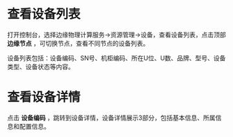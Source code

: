 # 查看设备列表

打开控制台，选择边缘物理计算服务->资源管理->设备，查看设备列表，点击顶部 **边缘节点** ，可切换节点，查看不同节点的设备列表。

设备列表包括：设备编码、SN号、机柜编码、所在U位、U数、品牌、型号、设备类型、设备状态等内容。


# 查看设备详情

点击 **设备编码** ，跳转到设备详情，设备详情展示3部分，包括基本信息、所属信息和配置信息。

